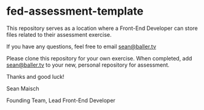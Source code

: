 # fed-assessment-template
This repository serves as a location where a Front-End Developer can store files related to their assessment exercise.

If you have any questions, feel free to email sean@baller.tv

Please clone this repository for your own exercise. When completed, add sean@baller.tv to your new, personal repository for assessment.

Thanks and good luck!

Sean Maisch

Founding Team, Lead Front-End Developer

